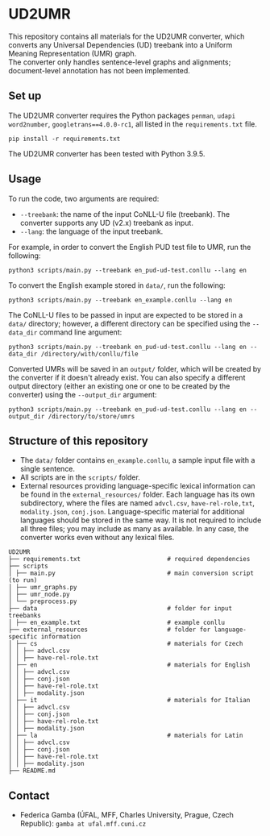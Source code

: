 # UD2UMR
This repository contains all materials for the UD2UMR converter, which converts any Universal Dependencies (UD) treebank
into a Uniform Meaning Representation (UMR) graph. \
The converter only handles sentence-level graphs and alignments; document-level annotation has not been implemented.

## Set up
The UD2UMR converter requires the Python packages `penman`, `udapi` `word2number`, `googletrans==4.0.0-rc1`, all listed
in the `requirements.txt` file.

```commandline
pip install -r requirements.txt
```

The UD2UMR converter has been tested with Python 3.9.5.

## Usage
To run the code, two arguments are required:
* `--treebank`: the name of the input CoNLL-U file (treebank). The converter supports any UD (v2.x) treebank as input.
* `--lang`: the language of the input treebank.

For example, in order to convert the English PUD test file to UMR, run the following:

```commandline
python3 scripts/main.py --treebank en_pud-ud-test.conllu --lang en
```

To convert the English example stored in `data/`, run the following:
```commandline
python3 scripts/main.py --treebank en_example.conllu --lang en
```

The CoNLL-U files to be passed in input are expected to be stored in a `data/` directory;
however, a different directory can be specified using the `--data_dir` command line argument:

```commandline
python3 scripts/main.py --treebank en_pud-ud-test.conllu --lang en --data_dir /directory/with/conllu/file
```

Converted UMRs will be saved in an `output/` folder, which will be created by the converter if it doesn't already exist.
You can also specify a different output directory (either an existing one or one to be created by the converter) using
the `--output_dir` argument:

```commandline
python3 scripts/main.py --treebank en_pud-ud-test.conllu --lang en --output_dir /directory/to/store/umrs
```

## Structure of this repository

* The `data/` folder contains `en_example.conllu`, a sample input file with a single sentence.
* All scripts are in the `scripts/` folder.
* External resources providing language-specific lexical information can be found in the `external_resources/` folder.
Each language has its own subdirectory, where the files are named `advcl.csv`, `have-rel-role,txt`, `modality.json`,
`conj.json`. Language-specific material for additional languages should be stored in the same way.
It is not required to include all three files; you may include as many as available. In any case, the converter works
even without any lexical files.

```
UD2UMR
├── requirements.txt                        # required dependencies
├── scripts
│ ├── main.py                               # main conversion script (to run) 
│ ├── umr_graphs.py
│ ├── umr_node.py
│ └── preprocess.py      
├── data                                    # folder for input treebanks 
│ ├── en_example.txt                        # example conllu
├── external_resources                      # folder for language-specific information
│ ├── cs                                    # materials for Czech
│ │ ├── advcl.csv
│ │ ├── have-rel-role.txt
│ ├── en                                    # materials for English
│ │ ├── advcl.csv
│ │ ├── conj.json
│ │ ├── have-rel-role.txt
│ │ ├── modality.json
│ ├── it                                    # materials for Italian
│ │ ├── advcl.csv
│ │ ├── conj.json
│ │ ├── have-rel-role.txt
│ │ ├── modality.json
│ ├── la                                    # materials for Latin
│ │ ├── advcl.csv
│ │ ├── conj.json
│ │ ├── have-rel-role.txt
│ │ ├── modality.json   
├── README.md         
```

## Contact
* Federica Gamba (ÚFAL, MFF, Charles University, Prague, Czech Republic): `gamba at ufal.mff.cuni.cz`
